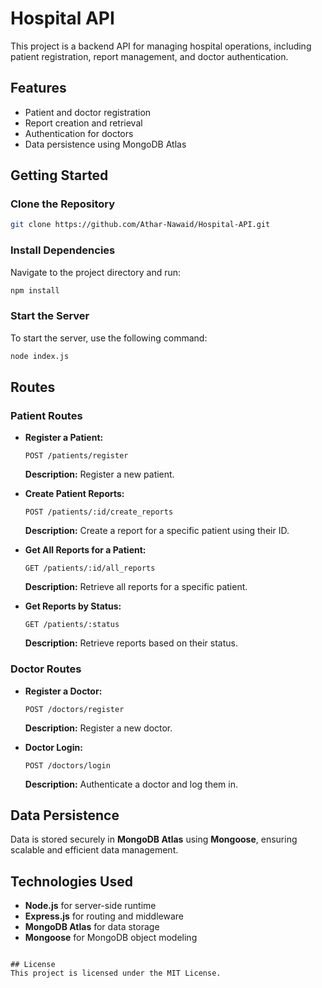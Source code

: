 # Hospital API

This project is a backend API for managing hospital operations, including patient registration, report management, and doctor authentication.

## Features
- Patient and doctor registration
- Report creation and retrieval
- Authentication for doctors
- Data persistence using MongoDB Atlas

## Getting Started

### Clone the Repository
```bash
git clone https://github.com/Athar-Nawaid/Hospital-API.git
```

### Install Dependencies
Navigate to the project directory and run:
```bash
npm install
```

### Start the Server
To start the server, use the following command:
```bash
node index.js
```

## Routes

### Patient Routes

- **Register a Patient:**
  ```http
  POST /patients/register
  ```
  **Description:** Register a new patient.

- **Create Patient Reports:**
  ```http
  POST /patients/:id/create_reports
  ```
  **Description:** Create a report for a specific patient using their ID.

- **Get All Reports for a Patient:**
  ```http
  GET /patients/:id/all_reports
  ```
  **Description:** Retrieve all reports for a specific patient.

- **Get Reports by Status:**
  ```http
  GET /patients/:status
  ```
  **Description:** Retrieve reports based on their status.

### Doctor Routes

- **Register a Doctor:**
  ```http
  POST /doctors/register
  ```
  **Description:** Register a new doctor.

- **Doctor Login:**
  ```http
  POST /doctors/login
  ```
  **Description:** Authenticate a doctor and log them in.

## Data Persistence
Data is stored securely in **MongoDB Atlas** using **Mongoose**, ensuring scalable and efficient data management.

## Technologies Used
- **Node.js** for server-side runtime
- **Express.js** for routing and middleware
- **MongoDB Atlas** for data storage
- **Mongoose** for MongoDB object modeling

```

## License
This project is licensed under the MIT License.